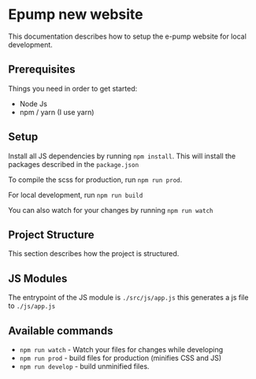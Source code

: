 # Epump new website

This documentation describes how to setup the e-pump website for local development.

## Prerequisites

Things you need in order to get started:

- Node Js
- npm / yarn (I use yarn)

## Setup

Install all JS dependencies by running `npm install`. This will install the packages described in the `package.json`

To compile the scss for production, run `npm run prod`.

For local development, run `npm run build`

You can also watch for your changes by running `npm run watch`

## Project Structure

This section describes how the project is structured.

## JS Modules

The entrypoint of the JS module is `./src/js/app.js` this generates a js file to `./js/app.js`

## Available commands

- `npm run watch` - Watch your files for changes while developing
- `npm run prod` - build files for production (minifies CSS and JS)
- `npm run develop` - build unminified files.
